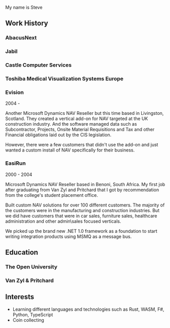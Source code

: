 My name is Steve

## Work History

### AbacusNext

### Jabil

### Castle Computer Services

### Toshiba Medical Visualization Systems Europe

### Evision
2004 - 

Another Microsoft Dynamics NAV Reseller but this time based in Livingston, Scotland.
They created a vertical add-on for NAV targeted at the UK construction industry. And the software managed data such as Subcontractor, Projects, Onsite Material Requisitions and Tax and other Financial obligations laid out by the CIS legislation.

However, there were a few customers that didn't use the add-on and just wanted a custom install of NAV specifically for their business.

### EasiRun
2000 - 2004

Microsoft Dynamics NAV Reseller based in Benoni, South Africa.
My first job after graduating from Van Zyl and Pritchard that I got by recommendation from the college's student placement office.

Built custom NAV solutions for over 100 different customers.
The majority of the customers were in the manufacturing and construction industries.
But we did have customers that were in car sales, furniture sales, healthcare administration and other admin\sales focused verticals.

We picked up the brand new .NET 1.0 framework as a foundation to start writing integration products using MSMQ as a message bus.

## Education

### The Open University

### Van Zyl & Pritchard

## Interests
 - Learning different languages and technologies such as Rust, WASM, F#, Python, TypeScript
 - Coin collecting
